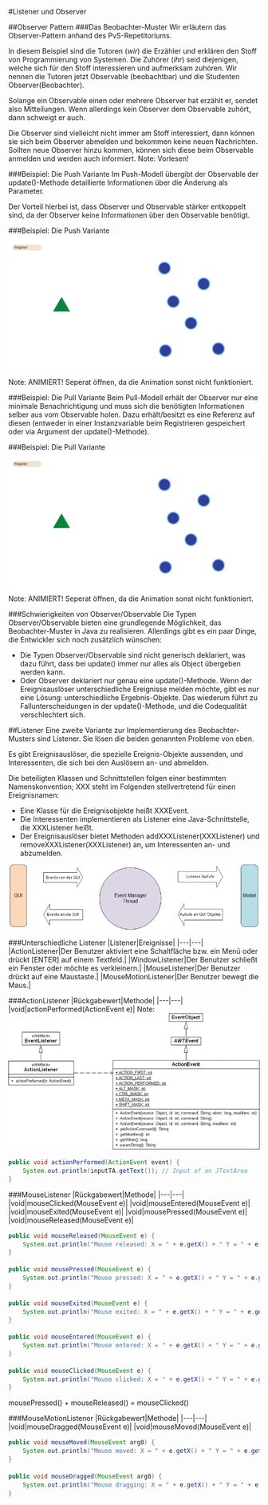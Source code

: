 #Listener und Observer



##Observer Pattern
###Das Beobachter-Muster
Wir erläutern das Observer-Pattern anhand des PvS-Repetitoriums. 

In diesem Beispiel sind die Tutoren (*wir*) die Erzähler und erklären den Stoff von Programmierung von Systemen. Die Zuhörer (*ihr*) seid diejenigen, welche sich für den Stoff interessieren und aufmerksam zuhören. Wir nennen die Tutoren jetzt Observable (beobachtbar) und die Studenten Observer(Beobachter).

Solange ein Observable einen oder mehrere Observer hat erzählt er, sendet also Mitteilungen. Wenn allerdings kein Observer dem Observable zuhört, dann schweigt er auch. 

Die Observer sind vielleicht nicht immer am Stoff interessiert, dann können sie sich beim Observer abmelden und bekommen keine neuen Nachrichten.
Sollten neue Observer hinzu kommen, können sich diese beim Observable anmelden und werden auch informiert.
Note: Vorlesen!



###Beispiel: Die Push Variante
Im Push-Modell übergibt der Observable der update()-Methode detaillierte Informationen über die Änderung als Parameter.

Der Vorteil hierbei ist, dass Observer und Observable stärker entkoppelt sind, da der Observer keine Informationen über den Observable benötigt.



###Beispiel: Die Push Variante
![Observer](content/images/Observer_push.svg)
Note: ANIMIERT! Seperat öffnen, da die Animation sonst nicht funktioniert.




###Beispiel: Die Pull Variante
Beim Pull-Modell erhält der Observer nur eine minimale Benachrichtigung und muss sich die benötigten Informationen selber aus vom Observable holen. Dazu erhält/besitzt es eine Referenz auf diesen (entweder in einer Instanzvariable beim Registrieren gespeichert oder via Argument der update()-Methode).



###Beispiel: Die Pull Variante
![Observer](content/images/Observer_pull.svg)
Note: ANIMIERT! Seperat öffnen, da die Animation sonst nicht funktioniert.



###Schwierigkeiten von Observer/Observable
Die Typen Observer/Observable bieten eine grundlegende Möglichkeit, das Beobachter-Muster in Java zu realisieren. Allerdings gibt es ein paar Dinge, die Entwickler sich noch zusätzlich wünschen:
* Die Typen Observer/Observable sind nicht generisch deklariert, was dazu führt, dass bei update() immer nur alles als Object übergeben werden kann.
* Oder Observer deklariert nur genau eine update()-Methode. Wenn der Ereignisauslöser unterschiedliche Ereignisse melden möchte, gibt es nur eine Lösung: unterschiedliche Ergebnis-Objekte. Das wiederum führt zu Fallunterscheidungen in der update()-Methode, und die Codequalität verschlechtert sich.



##Listener
Eine zweite Variante zur Implementierung des Beobachter-Musters sind Listener. Sie lösen die beiden genannten Probleme von eben.



Es gibt Ereignisauslöser, die spezielle Ereignis-Objekte aussenden, und Interessenten, die sich bei den Auslösern an- und abmelden.



Die beteiligten Klassen und Schnittstellen folgen einer bestimmten Namenskonvention; XXX steht im Folgenden stellvertretend für einen Ereignisnamen:
* Eine Klasse für die Ereignisobjekte heißt XXXEvent.
* Die Interessenten implementieren als Listener eine Java-Schnittstelle, die XXXListener heißt.
* Der Ereignisauslöser bietet Methoden addXXXListener(XXXListener) und removeXXXListener(XXXListener) an, um Interessenten an- und abzumelden.



![GUI Zyklus](content/images/gui-cycle.png)



###Unterschiedliche Listener
|Listener|Ereignisse|
|---|---|
|ActionListener|Der Benutzer aktiviert eine Schaltfläche bzw. ein Menü oder drückt [ENTER] auf einem Textfeld.|
|WindowListener|Der Benutzer schließt ein Fenster oder möchte es verkleinern.|
|MouseListener|Der Benutzer drückt auf eine Maustaste.|
|MouseMotionListener|Der Benutzer bewegt die Maus.|



###ActionListener
|Rückgabewert|Methode|
|---|---|
|void|actionPerformed(ActionEvent e)|
Note:![ActionListener](content/images/actioneventactionlisteneruml.gif)



```java
public void actionPerformed(ActionEvent event) {
    System.out.println(inputTA.getText()); // Input of an JTextArea
}
```



###MouseListener
|Rückgabewert|Methode|
|---|---|
|void|mouseClicked(MouseEvent e)|
|void|mouseEntered(MouseEvent e)|
|void|mouseExited(MouseEvent e)|
|void|mousePressed(MouseEvent e)|
|void|mouseReleased(MouseEvent e)|



```java
public void mouseReleased(MouseEvent e) {
    System.out.println("Mouse released: X = " + e.getX() + " Y = " + e.getY());
}

public void mousePressed(MouseEvent e) {
    System.out.println("Mouse pressed: X = " + e.getX() + " Y = " + e.getY());
}

public void mouseExited(MouseEvent e) {
    System.out.println("Mouse exited: X = " + e.getX() + " Y = " + e.getY());
}

public void mouseEntered(MouseEvent e) {
    System.out.println("Mouse entered: X = " + e.getX() + " Y = " + e.getY());
}

public void mouseClicked(MouseEvent e) {
    System.out.println("Mouse clicked: X = " + e.getX() + " Y = " + e.getY());
}
```



mousePressed() + mouseReleased() = mouseClicked()



###MouseMotionListener
|Rückgabewert|Methode|
|---|---|
|void|mouseDragged(MouseEvent e)|
|void|mouseMoved(MouseEvent e)|



```java
public void mouseMoved(MouseEvent arg0) {
    System.out.println("Mouse moved: X = " + e.getX() + " Y = " + e.getY());
}

public void mouseDragged(MouseEvent arg0) {
    System.out.println("Mouse dragging: X = " + e.getX() + " Y = " + e.getY());
}
```
